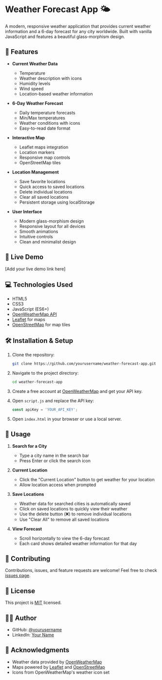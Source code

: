 # Weather Forecast App 🌤️

A modern, responsive weather application that provides current weather information and a 6-day forecast for any city worldwide. Built with vanilla JavaScript and features a beautiful glass-morphism design.

## 🌟 Features

- **Current Weather Data**
  - Temperature
  - Weather description with icons
  - Humidity levels
  - Wind speed
  - Location-based weather information

- **6-Day Weather Forecast**
  - Daily temperature forecasts
  - Min/Max temperatures
  - Weather conditions with icons
  - Easy-to-read date format

- **Interactive Map**
  - Leaflet maps integration
  - Location markers
  - Responsive map controls
  - OpenStreetMap tiles

- **Location Management**
  - Save favorite locations
  - Quick access to saved locations
  - Delete individual locations
  - Clear all saved locations
  - Persistent storage using localStorage

- **User Interface**
  - Modern glass-morphism design
  - Responsive layout for all devices
  - Smooth animations
  - Intuitive controls
  - Clean and minimalist design

## 🚀 Live Demo

[Add your live demo link here]

## 💻 Technologies Used

- HTML5
- CSS3
- JavaScript (ES6+)
- [OpenWeatherMap API](https://openweathermap.org/api)
- [Leaflet](https://leafletjs.com/) for maps
- [OpenStreetMap](https://www.openstreetmap.org/) for map tiles

## 🛠️ Installation & Setup

1. Clone the repository:
   ```bash
   git clone https://github.com/yourusername/weather-forecast-app.git
   ```

2. Navigate to the project directory:
   ```bash
   cd weather-forecast-app
   ```

3. Create a free account at [OpenWeatherMap](https://openweathermap.org/) and get your API key.

4. Open `script.js` and replace the API key:
   ```javascript
   const apiKey = 'YOUR_API_KEY';
   ```

5. Open `index.html` in your browser or use a local server.

## 📱 Usage

1. **Search for a City**
   - Type a city name in the search bar
   - Press Enter or click the search icon

2. **Current Location**
   - Click the "Current Location" button to get weather for your location
   - Allow location access when prompted

3. **Save Locations**
   - Weather data for searched cities is automatically saved
   - Click on saved locations to quickly view their weather
   - Use the delete button (❌) to remove individual locations
   - Use "Clear All" to remove all saved locations

4. **View Forecast**
   - Scroll horizontally to view the 6-day forecast
   - Each card shows detailed weather information for that day

## 🤝 Contributing

Contributions, issues, and feature requests are welcome! Feel free to check [issues page](link-to-your-issues-page).

## 📝 License

This project is [MIT](LICENSE) licensed.

## 👨‍💻 Author

- GitHub: [@yourusername](https://github.com/yourusername)
- LinkedIn: [Your Name](https://linkedin.com/in/yourprofile)

## 🙏 Acknowledgments

- Weather data provided by [OpenWeatherMap](https://openweathermap.org/)
- Maps powered by [Leaflet](https://leafletjs.com/) and [OpenStreetMap](https://www.openstreetmap.org/)
- Icons from OpenWeatherMap's weather icon set
